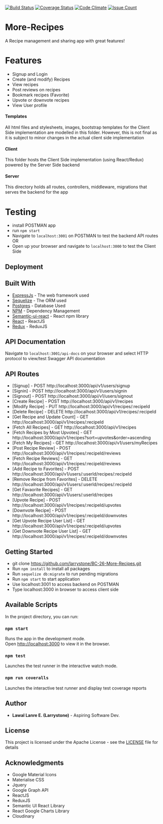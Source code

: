 [![Build Status](https://travis-ci.org/larrystone/BC-26-More-Recipes.svg?branch=develop)](https://travis-ci.org/larrystone/BC-26-More-Recipes)
[![Coverage Status](https://coveralls.io/repos/github/larrystone/BC-26-More-Recipes/badge.svg?branch=develop)](https://coveralls.io/github/larrystone/BC-26-More-Recipes?branch=develop)
[![Code Climate](https://codeclimate.com/github/larrystone/BC-26-More-Recipes/badges/gpa.svg)](https://codeclimate.com/github/larrystone/BC-26-More-Recipes)
[![Issue Count](https://codeclimate.com/github/larrystone/BC-26-More-Recipes/badges/issue_count.svg)](https://codeclimate.com/github/larrystone/BC-26-More-Recipes)

# More-Recipes
A Recipe management and sharing app with great features!

# Features
- Signup and Login
- Create (and modify) Recipes
- View recipes
- Post reviews on recipes
- Bookmark recipes (Favorite)
- Upvote or downvote recipes
- View User profile

#### Templates
All html files and stylesheets, images, bootstrap templates for the Client Side implementation are modelled in this folder. However, this is not final as it is subject to minor changes in the actual client side implementation

#### Client
This folder hosts the Client Side implementation (using React/Redux) powered by the Server Side backend

#### Server
This directory holds all routes, controllers, middleware, migrations that serves the backend for the app

# Testing
- install POSTMAN app
- run `npm start` 
- Navigate to `localhost:3001` on POSTMAN to test the backend API routes OR
- Open up your browser and navigate to `localhost:3000` to test the Client Side

## Deployment


## Built With

* [ExpressJs](https://expressjs.com/) - The web framework used
* [Sequelize](http://docs.sequelizejs.com/) - The ORM used
* [Postgres](https://www.postgresql.org/) - Database Used
* [NPM](https://www.npmjs.com/) - Dependency Management
* [Semantic-ui-react]() - React npm library
* [React]() - ReactJS
* [Redux]() - ReduxJS

## API Documentation

Navigate to `localhost:3001/api-docs` on your browser and select HTTP protocol to view/test Swagger API documentation


## API Routes

* [Signup] - POST http://localhost:3000/api/v1/users/signup
* [Signin] - POST http://localhost:3000/api/v1/users/signin
* [Signout] - POST http://localhost:3000/api/v1/users/signout
* [Create Recipe] - POST http://localhost:3000/api/v1/recipes
* [Modify Recipe] - PUT http://localhost:3000/api/v1/recipes/:recipeId
* [Delete Recipe] - DELETE http://localhost:3000/api/v1/recipes/:recipeId
* [Get Recipe and Update Count] - GET http://localhost:3000/api/v1/recipes/:recipeId
* [Fetch All Recipes] - GET http://localhost:3000/api/v1/recipes
* [Fetch Recipes by Most Upvotes] - GET http://localhost:3000/api/v1/recipes?sort=upvotes&order=ascending
* [Fetch My Recipes] - GET http://localhost:3000/api/v1/users/myRecipes
* [Post Recipe Review] - POST http://localhost:3000/api/v1/recipes/:recipeId/reviews
* [Fetch Recipe Reviews] - GET http://localhost:3000/api/v1/recipes/:recipeId/reviews
* [Add Recipe to Favorites] - POST http://localhost:3000/api/v1/users/:userId/recipes/:recipeId
* [Remove Recipe from Favorites] - DELETE http://localhost:3000/api/v1/users/:userId/recipes/:recipeId
* [Get Favaorite Recipes] - GET http://localhost:3000/api/v1/users/:userId/recipes
* [Upvote Recipe] - POST http://localhost:3000/api/v1/recipes/:recipeId/upvotes
* [Downvote Recipe] - POST http://localhost:3000/api/v1/recipes/:recipeId/downvotes
* [Get Upvote Recipe User List] - GET http://localhost:3000/api/v1/recipes/:recipeId/upvotes
* [Get Downvote Recipe User List] - GET http://localhost:3000/api/v1/recipes/:recipeId/downvotes


## Getting Started

* git clone https://github.com/larrystone/BC-26-More-Recipes.git
* Run `npm install` to install all packages
* Run `sequelize db:migrate` to run pending migrations
* Run `npm start` to start application
* Use localhost:3001 to access backend on POSTMAN
* Type localhost:3000 in browser to access client side

## Available Scripts

In the project directory, you can run:

### `npm start`

Runs the app in the development mode.<br>
Open [http://localhost:3000](http://localhost:3000) to view it in the browser.

### `npm test`

Launches the test runner in the interactive watch mode.

### `npm run coveralls`

Launches the interactive test runner and display test coverage reports


## Author
* **Lawal Lanre E. (Larrystone)** - Aspiring Software Dev.

## License

This project is licensed under the Apache License - see the [LICENSE](LICENSE) file for details

## Acknowledgments

* Google Material Icons
* Materialise CSS
* Jquery
* Google Graph API
* ReactJS
* ReduxJS
* Semantic UI React Library
* React Google Charts Library
* Cloudinary